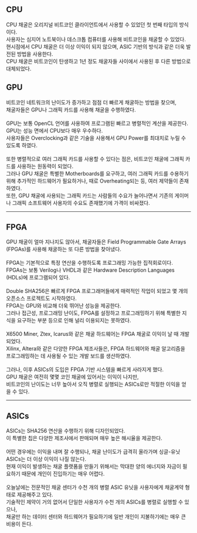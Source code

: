 ## CPU
CPU 채굴은 오리지널 비트코인 클라이언트에서 사용할 수 있었던 첫 번째 타입의 방식이다.  
사용자는 심지어 노트북이나 데스크톱 컴퓨터를 사용해 비트코인을 채굴할 수 있었다.  
현시점에서 CPU 채굴은 더 이상 이익이 되지 않으며, ASIC 기반의 방식과 같은 더욱 발전된 방법을 사용한다.  
CPU 채굴은 비트코인이 탄생하고 1년 정도 채굴자들 사이에서 사용된 후 다른 방법으로 대체되었다.  


## GPU
비트코인 네트워크의 난이도가 증가하고 점점 더 빠르게 채굴하는 방법을 찾으며,  
채굴자들은 GPU나 그래픽 카드를 사용해 채굴을 수행하였다.  
<br>
GPU는 보통 OpenCL 언어를 사용하여 프로그램된 빠르고 병렬적인 계산을 제공한다.  
GPU는 성능 면에서 CPU보다 매우 우수하다.  
사용자들은 Overclocking과 같은 기술을 사용해서 GPU Power를 최대치로 누릴 수 있도록 하였다.  
<br>
또한 병렬적으로 여러 그래픽 카드를 사용할 수 있다는 점은, 비트코인 채굴에 그래픽 카드를 사용하는 원동력이 되었다.  
그러나 GPU 채굴은 특별한 Motherboards를 요구하고, 여러 그래픽 카드를 수용하기 위해 추가적인 하드웨어가 필요하거나, 때로 Overheating되는 등, 여러 제약들이 존재하였다.  
또한, GPU 채굴에 사용되는 그래픽 카드는 사람들의 수요가 늘어나면서 기존의 게이머나 그래픽 소프트웨어 사용자의 수요도 존재했기에 가격이 비싸졌다.  

---

## FPGA
GPU 채굴이 얼마 지나지도 않아서, 채굴자들은 Field Programmable Gate Arrays (FPGAs)를 사용해 채굴하는 또 다른 방법을 찾아냈다.  
<br>
FPGA는 기본적으로 특정 연산을 수행하도록 프로그래밍 가능한 집적회로이다.  
FPGAs는 보통 Verilog나 VHDL과 같은 Hardware Description Languages (HDLs)에 프로그램되어 있다.  
<br>
Double SHA256은 빠르게 FPGA 프로그래머들에게 매력적인 작업이 되었고 몇 개의 오픈소스 프로젝트도 시작하였다.  
FPGA는 GPU와 비교해 더욱 뛰어난 성능을 제공한다.  
그러나 접근성, 프로그래밍 난이도, FPGA를 설정하고 프로그래밍하기 위해 특별한 지식을 요구하는 부분 등으로 인해 널리 이용되지는 못하였다.  
<br>
X6500 Miner, Ztex, Icarus와 같은 채굴 하드웨어는 FPGA 채굴로 이익이 날 때 개발되었다.  
Xilinx, Altera와 같은 다양한 FPGA 제조사들은, FPGA 하드웨어와 채굴 알고리즘을 프로그래밍하는 데 사용될 수 있는 개발 보드를 생산하였다.  
<br>
그러나, 이후 ASICs의 도입은 FPGA 기반 시스템을 빠르게 사라지게 했다.  
GPU 채굴은 여전히 몇몇 코인 채굴에 있어서는 이익이 나지만,  
비트코인의 난이도는 너무 높아서 오직 병렬로 실행되는 ASICs로만 적절한 이익을 얻을 수 있다.  

---

## ASICs
ASICs는 SHA256 연산을 수행하기 위해 디자인되었다.  
이 특별한 칩은 다양한 제조사에서 판매되며 매우 높은 해시율을 제공한다.  
<br>
어떤 경우에는 이익을 내며 잘 수행되나, 채굴 난이도가 급격히 올라가며 싱글-유닛 ASICs는 더 이상 이익이 나질 않는다.  
현재 이익이 발생하는 채굴 플랫폼을 만들기 위해서는 막대한 양의 에너지와 자금이 필요하기 때문에 개인이 진입하기는 매우 어렵다.  
<br>
오늘날에는 전문적인 채굴 센터가 수천 개의 병렬 ASIC 유닛을 사용자에게 채굴계약 형태로 제공해주고 있다.  
기술적인 제약이 거의 없어서 단일한 사용자가 수천 개의 ASICs를 병렬로 실행할 수 있으나,  
채굴만 하는 데이터 센터와 하드웨어가 필요하기에 일반 개인이 지불하기에는 매우 큰 비용이 든다.

